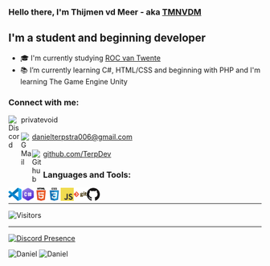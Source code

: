 ### Hello there, I'm Thijmen vd Meer - aka [TMNVDM](https://github.com/TMNVDM)

## I'm a student and beginning developer
- 🎓 I'm currently studying [ROC van Twente](https://www.rocvantwente.nl/)
- 📚 I’m currently learning C#, HTML/CSS and beginning with PHP and I'm learning The Game Engine Unity

### Connect with me:

<img align="left" alt="Discord" width="25px" src="https://assets-global.website-files.com/6257adef93867e50d84d30e2/636e0a6a49cf127bf92de1e2_icon_clyde_blurple_RGB.png" /> privatevoid<br>
<br>
<img align="left" alt="GMail" width="22px" src="https://upload.wikimedia.org/wikipedia/commons/4/4e/Gmail_Icon.png"/> danielterpstra006@gmail.com<br>
<br>
<img align="left" alt="Github" width="22px" src="https://assets.ifttt.com/images/channels/2107379463/icons/monochrome_large.png" /> [github.com/TerpDev](https://github.com/TerpDev)

### Languages and Tools:
[<img align="left" alt="Visual Studio Code" width="26px" src="https://raw.githubusercontent.com/github/explore/80688e429a7d4ef2fca1e82350fe8e3517d3494d/topics/visual-studio-code/visual-studio-code.png" />][website]
[<img align="left" alt="C#" width="26px" src="https://raw.githubusercontent.com/github/explore/78df643247d429f6cc873026c0622819ad797942/topics/csharp/csharp.png" />][website]
[<img align="left" alt="HTML5" width="26px" src="https://raw.githubusercontent.com/github/explore/80688e429a7d4ef2fca1e82350fe8e3517d3494d/topics/html/html.png" />][website]
[<img align="left" alt="CSS3" width="26px" src="https://raw.githubusercontent.com/github/explore/80688e429a7d4ef2fca1e82350fe8e3517d3494d/topics/css/css.png" />][website]
[<img align="left" alt="JavaScript" width="26px" src="https://raw.githubusercontent.com/github/explore/78df643247d429f6cc873026c0622819ad797942/topics/javascript/javascript.png" />][website]
[<img align="left" alt="Git" width="26px" src="https://raw.githubusercontent.com/github/explore/80688e429a7d4ef2fca1e82350fe8e3517d3494d/topics/git/git.png" />][website]
[<img align="left" alt="GitHub" width="26px" src="https://raw.githubusercontent.com/github/explore/78df643247d429f6cc873026c0622819ad797942/topics/github/github.png" />][website]

<br />

---

![Visitors](https://api.visitorbadge.io/api/visitors?path=https%3A%2F%2Fgithub.com%2FTerpDev%2FTerpDev&label=Visitors&countColor=%2314D0E0)

---

[![Discord Presence]()](https://discord.com/users/512580871375814678)

<img width="500px" alt="Daniel" src="https://github-readme-stats.vercel.app/api?username=TerpDev&theme=github_dark&show_icons=true&hide_border=true" />
<img width="500px" alt="Daniel" src="https://github-readme-stats.vercel.app/api/top-langs/?username=TerpDev&layout=compact&theme=github_dark&show_icons=true&hide_border=true" />

[website]: https://github.com/TerpDev
